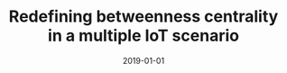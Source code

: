 ---
title: 'Redefining betweenness centrality in a multiple IoT scenario'
collection: publications
permalink: /publication/2019-CEUR Workshop Proceedings-Redefining-betweenness.md
excerpt: 'F. Cauteruccio, G. Terracina, D. Ursino, L. Virgili'
date: 2019-01-01
venue: 'CEUR Workshop Proceedings'
link: 'https://ceur-ws.org/Vol-2502/paper1.pdf'
location: 'DEMACS, University of Calabria; DII, Polytechnic University of Marche'
---